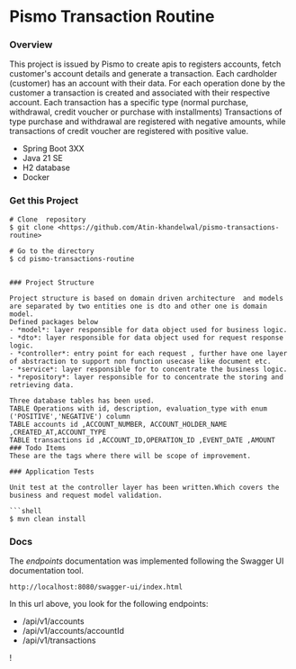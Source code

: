 # Pismo Transaction Routine

### Overview

This project is issued by Pismo to create apis to registers accounts, fetch customer's
account details and generate a transaction.
Each cardholder (customer) has an account with their data.
For each operation done by the customer a transaction is created and associated with their
respective account.
Each transaction has a specific type (normal purchase, withdrawal, credit voucher or
purchase with installments)
Transactions of type purchase and withdrawal are registered with negative amounts, while
transactions of credit voucher are registered with positive value.

- Spring Boot 3XX
- Java 21 SE
- H2 database
- Docker

### Get this Project

```shell
# Clone  repository
$ git clone <https://github.com/Atin-khandelwal/pismo-transactions-routine>

# Go to the directory
$ cd pismo-transactions-routine


### Project Structure

Project structure is based on domain driven architecture  and models are separated by two entities one is dto and other one is domain model.
Defined packages below
- *model*: layer responsible for data object used for business logic.
- *dto*: layer responsible for data object used for request response logic.
- *controller*: entry point for each request , further have one layer of abstraction to support non function usecase like document etc.
- *service*: layer responsible for to concentrate the business logic.
- *repository*: layer responsible for to concentrate the storing and retrieving data.

Three database tables has been used.
TABLE Operations with id, description, evaluation_type with enum ('POSITIVE','NEGATIVE') column
TABLE accounts id ,ACCOUNT_NUMBER, ACCOUNT_HOLDER_NAME ,CREATED_AT,ACCOUNT_TYPE 
TABLE transactions id ,ACCOUNT_ID,OPERATION_ID ,EVENT_DATE ,AMOUNT 
### Todo Items
These are the tags where there will be scope of improvement.

### Application Tests

Unit test at the controller layer has been written.Which covers the business and request model validation.

```shell
$ mvn clean install
```

### Docs

The *endpoints* documentation was implemented following the Swagger UI documentation tool.

```
http://localhost:8080/swagger-ui/index.html
```

In this url above, you look for the following endpoints:

- /api/v1/accounts
- /api/v1/accounts/accountId
- /api/v1/transactions

!
